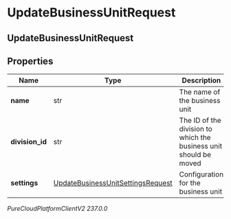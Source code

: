 # UpdateBusinessUnitRequest

## UpdateBusinessUnitRequest

## Properties

|Name | Type | Description | Notes|
|------------ | ------------- | ------------- | -------------|
| **name** | str | The name of the business unit | [optional] |
| **division_id** | str | The ID of the division to which the business unit should be moved | [optional] |
| **settings** | [UpdateBusinessUnitSettingsRequest](UpdateBusinessUnitSettingsRequest) | Configuration for the business unit | [optional] |



_PureCloudPlatformClientV2 237.0.0_
